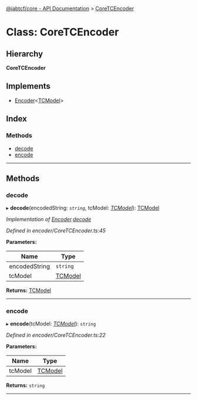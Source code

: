 [@iabtcf/core - API Documentation](../README.md) > [CoreTCEncoder](../classes/coretcencoder.md)

# Class: CoreTCEncoder

## Hierarchy

**CoreTCEncoder**

## Implements

* [Encoder](../interfaces/encoder.md)<[TCModel](tcmodel.md)>

## Index

### Methods

* [decode](coretcencoder.md#decode)
* [encode](coretcencoder.md#encode)

---

## Methods

<a id="decode"></a>

###  decode

▸ **decode**(encodedString: *`string`*, tcModel: *[TCModel](tcmodel.md)*): [TCModel](tcmodel.md)

*Implementation of [Encoder](../interfaces/encoder.md).[decode](../interfaces/encoder.md#decode)*

*Defined in encoder/CoreTCEncoder.ts:45*

**Parameters:**

| Name | Type |
| ------ | ------ |
| encodedString | `string` |
| tcModel | [TCModel](tcmodel.md) |

**Returns:** [TCModel](tcmodel.md)

___
<a id="encode"></a>

###  encode

▸ **encode**(tcModel: *[TCModel](tcmodel.md)*): `string`

*Defined in encoder/CoreTCEncoder.ts:22*

**Parameters:**

| Name | Type |
| ------ | ------ |
| tcModel | [TCModel](tcmodel.md) |

**Returns:** `string`

___

